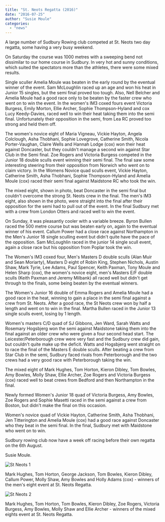 ```yaml
---
title: "St. Neots Regatta (2016)"
date: "2016-07-25"
author: "Susie Moule"
categories: 
  - "news"
---
```


A large number of Sudbury Rowing club competed at St. Neots two day regatta, some having a very busy weekend.

On Saturday the course was 1000 metres with a sweeping bend not dissimilar to our home course in Sudbury. In very hot and sunny conditions, which suited the spectators more than the athletes, there were some mixed results.

Single sculler Amelia Moule was beaten in the early round by the eventual winner of the event. Sam McLoughlin raced up an age and won his heat in Junior 15 singles, but the semi final proved too tough. Also, Nell Belcher and Amelia Moule had a good race only to be beaten by the faster crew who went on to win the event. In the women's IM3 coxed fours event Victoria Burgess, Emily Morton, Ellie Archer, Sophie Thompson-Hyland and cox Lucy Keedy-Davies, raced well to win their heat taking them into the semi final. Unfortunately their opposition in the semi, from Lea RC proved too strong and held them off.

The women's novice eight of Maria Vigneau, Vickie Hayton, Angela Colclough, Asha Thobhani, Sophie Lovegrove, Catherine Smith, Nicola Porter-Vaughan, Claire Wells and Hannah Lodge (cox) won their heat against Doncaster, but they couldn't manage a second win against Star Club in the Semi final. Zoe Rogers and Victoria Burgess competed in the Junior 18 double sculls event winning their semi final. The final saw some interesting steering from their opposition from Norwich who went on to claim victory. In the Womens Novice quad sculls event, Vickie Hayton, Catherine Smith, Asha Thobhani, Sophie Thompson-Hyland and Amelia Moule (cox) raced their semi final against Maidstone RC who took the win.

The mixed eight, shown in photo, beat Doncaster in the semi final but couldn't overcome the strong St. Neots crew in the final. The men's IM3 eight, also shown in the photo, were straight into the final after their opposition for the semi had to pull out of the event. In the final Sudbury met with a crew from London Otters and raced well to win the event.

On Sunday, it was pleasantly cooler with a variable breeze. Byron Bullen raced the 500 metre course but was beaten early on, again to the eventual winner of his event. Callum Power had a close race against Northampton in the Men's Junior 18 single sculling event but didn't quite have the pace of the opposition. Sam McLoughlin raced in the junior 14 single scull event, again a close race but his opposition from Poplar took the win.

The Women's IM3 coxed four, Men's Masters D double sculls (Alan Muir and Sean Moriarty), Masters D eight of Robin King, Stephen Nichols, Austin Shaw, Mark Tyrie, Lee Adams, Paul Spencer, Keith Paxman, Tony Moule and Helen Sharp (cox), the women's novice eight, men's Masters E/F double sculls (Keith Paxman and Jeremy Milbank) all raced well but didn't get through to the finals, some being beaten by the eventual winners.

The Women's Junior 16 double of Emma Rogers and Amelia Moule had a good race in the heat, winning to gain a place in the semi final against a crew from St. Neots. After a good race, the St Neots crew won by half a length and went on to win in the final. Martha Bullen raced in the Junior 13 single sculls event, losing by 1 length.

Women's masters C/D quad of SJ Gibbons, Jen Ward, Sarah Watts and Rosemary Hogsbjerg won the semi against Maidstone taking them into the final against an older crew who were given a four second head start. The Leicester/Peterborough crew were very fast and the Sudbury crew did gain, but couldn't quite make up the deficit. Watts and Hogsbjerg went straight on to race the final of the Masters E double sculls. After beating a crew from Star Club in the semi, Sudbury faced rivals from Peterborough and the two crews had a very good race with Peterborough taking the win.

The mixed eight of Mark Hughes, Tom Horton, Kieron Dibley, Tom Bowles, Amy Bowles, Molly Shaw, Ellie Archer, Zoe Rogers and Victoria Burgess (cox) raced well to beat crews from Bedford and then Northampton in the final.

Newly formed Women's Junior 18 quad of Victoria Burgess, Amy Bowles, Zoe Rogers and Sophie Masetti raced in the semi against a crew from Boston, but didn't make the final on this occasion.

Women's novice quad of Vickie Hayton, Catherine Smith, Asha Thobhani, Jen Titterington and Amelia Moule (cox) had a good race against Doncaster who they beat in the semi final. In the final, Sudbury met with Maidstone who went on to win.

Sudbury rowing club now have a week off racing before their own regatta on the 6th August.

Susie Moule.

![St Neots 1](/assets/news/images/St-Neots-1.jpg)

Mark Hughes, Tom Horton, George Jackson, Tom Bowles, Kieron Dibley, Callum Power, Molly Shaw, Amy Bowles and Holly Adams (cox) - winners of the men's eight event at St. Neots Regatta.

![St Neots 2](/assets/news/images/St-Neots-2.jpg)

Mark Hughes, Tom Horton, Tom Bowles, Kieron Dibley, Zoe Rogers, Victoria Burgess, Amy Bowles, Molly Shaw and Ellie Archer - winners of the mixed eights event at St. Neots Regatta.
